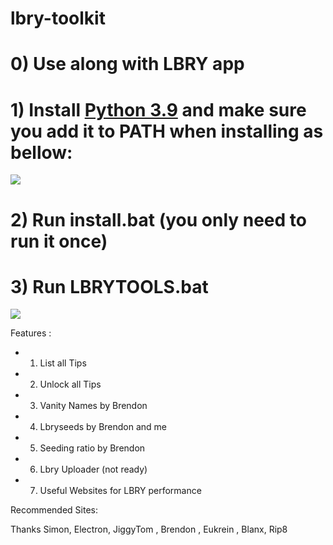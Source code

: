 # lbry-toolkit

# 0) Use along with LBRY app

# 1) Install [Python 3.9](https://www.python.org/) and make sure you add it to PATH when installing as bellow: 

![](https://tubemint.com/wp-content/uploads/2020/10/set-python-3-9-to-system-path.png)

# 2) Run install.bat (you only need to run it once) 

# 3) Run LBRYTOOLS.bat 

![](https://i.ibb.co/1b0njKf/unknown.png)

Features :
- 1. List all Tips
- 2. Unlock all Tips
- 3. Vanity Names by Brendon
- 4. Lbryseeds by Brendon and me 
- 5. Seeding ratio by Brendon 
- 6. Lbry Uploader (not ready)
- 7. Useful Websites for LBRY performance

Recommended Sites:



Thanks Simon, Electron, JiggyTom , Brendon , Eukrein , Blanx, Rip8 
